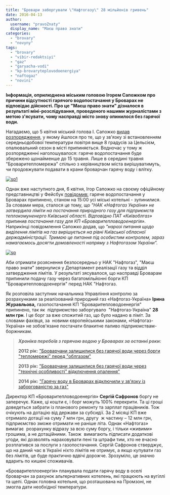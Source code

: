 ```yaml
---
title: "Бровари заборгували \"Нафтогазу\" 28 мільйонів гривень"
date: 2016-04-13
author: 
  username: "pravoZnaty"
  display_name: "Маєш право знати"
categories: 
  - "brovary"
  - "novyny"
tags: 
  - "brovary"
  - "vibir-redaktsiyi"
  - "gaz"
  - "garyacha-vodi"
  - "kp-brovaryteplovodoenergiya"
  - "naftogaz"
  - "novini"
---
```


**Інформація, оприлюднена міським головою Ігорем Сапожком про причини відсутності гарячого водопостачання у Броварах не відповідає дійсності. Про це "Маєш право знати" дізналося в результаті міні-розслідування, проведеного нашими журналістами з метою з'ясувати, чому насправді місто знову опинилося без гарячої води.**  

Нагадаємо, що 5 квітня міський голова І. Сапожко [видав розпорядження](https://mpz.brovary.org/sogodni-u-brovarah-vymykayut-opalennya-garyachu-vodu-obitsyayut-lyshyty-do-15-travnya/), у якому йшлося про те, що у зв'язку зі встановленням середньодобової температури повітря вище 8 градусів за Цельсієм, опалювальний сезон в місті припиняється. Водночас у тому ж розпорядженні наголошувалося: гаряче водопостачання буде збережено щонайменше до 15 травня. Лише в середині травня "Броваритепломережа" спільно з керівництвом міста вирішуватимуть, чи продовжувати подавати в крани броварчан гарячу воду і влітку.

[![sp1](https://mpz.brovary.org/wp-content/uploads/2016/04/sp1.jpg)](https://mpz.brovary.org/wp-content/uploads/2016/04/sp1.jpg)

Однак вже наступного дня, 6 квітня, Ігор Сапожко на своєму офіційному представництві у Фейсбук [повідомив:](https://www.facebook.com/i.sapozhko/posts/1696686017269744) гаряче водопостачання у Броварах припинено, станом на 15:00 усі міські котельні - зупинилися. За словами мера, сталося це тому, що _"НАК «Нафтогаз України» не затвердила ліміти на постачання природного газу для підприємств теплокомуненерго Київської області. Відповідно ПАТ «Київоблгаз» припинив постачання газу для КП «Броваритепловодоенергія»_. Наприкінці повідомлення Сапожко додав, що _"наразі питання щодо виділення лімітів на газ вирішується на рівні Київської обласної держадміністрації. Тримаю це питання під особистим контролем, зараз намагаємось досягти домовленості напряму з Нафтогазом України"._

[![sp](https://mpz.brovary.org/wp-content/uploads/2016/04/sp.jpg)](https://mpz.brovary.org/wp-content/uploads/2016/04/sp.jpg)

Аби отримати розяснення безпосередньо у НАК "Нафтогаз", "Маєш право знати" звернулися у Департамент реалізації газу та відділ затвердження лімітів. У результаті зясувалося, що насправді Броварам припинили подачу газу через багатомільйонні борги КП "Броваритепловодоенергія" перед НАК "Нафтогаз.

Як розповіла заступник начальника Управління контролю за розрахунками за реалізований природний газ «Нафтогаз-Україна» **Ірина Журавльова,** газопостачання КП "Броваритепловодоенергія" припинено, так як  підприємство заборгувало  "Нафтогаз-Україна" **28 млн грн**. І це борг за вже спожитий газ, що було надано в ліміт. За словами фахівця, за  новими європейськими законами, «Нафтогаз-Україна» не зобов'язане постачати блакитне паливо підприємствам-боржникам.

> _**Хроніка перебоїв з гарячою водою у Броварах за останні роки:**_ 
> 
> **2012 рік:** ["Броварчани залишилися без гарячої води через борги "тепломережі" перед "облгазом"](https://mpz.brovary.org/brovarchani-zalishilis-bez-garyachoyi-vodi-cherez-borgi-teplovodoenergiyi/)
> 
> **2013 рік:** ["Броварчани залишилися без гарячої води через "технічні особливості" відключення опалення"](https://mpz.brovary.org/brovarchani-zalishilis-bez-garyachoyi-vodi-cherez-tehnichni-osoblivosti-vidklyuchennya-opalennya/)
> 
> **2014 рік:** ["Гарячу воду в Броварах відключили у зв'язку із заборгованістю за газ"](https://mpz.brovary.org/garyachu-vodu-v-brovarah-vidklyuchili-v-zv-yazku-iz-zaborgovanistyu-za-gaz/)

Директор КП «Броваритепловодоенергія» **Сергій Сафронов** боргу не заперечує. Каже, ці кошти є, і борг можуть 100% перекрити. Та ці гроші доведеться забрати із планового ремонту та зарплат працівників. Тож очікують на дотацію від держави за субсидії. За 2 місяці КП вже отримало дотації на суму 7 млн грн, другу  ж частину – 12 млн грн, підприємство зможе отримати не раніше літа. Однак «Нафтогаз» вимагає  розрахунку відразу за всю суму боргу, і тільки «живими» грошима, а не дотаційними. Також  вимагають підписати додаткові угоди, які дозволять нараховувати пені та штрафи тим, хто не вчасно розплатився за послуги з газопостачання. Сергій Сафронов стверджує, що на даний час в Україні ніхто лімітів не отримує, а якщо купувати газ без лімітів, це буде практично вдвічі дорожче. Зрозуміло, це значно вдарить по кишені споживачів.

«Броваритеплоенергія» планувала подати гарячу воду в оселі броварчан за рахунок альтернативних котелень, які працюють на вугіллі та щепі. Однак головна котельня, що розташована на Промзоні, не змогла дати необхідної температури.
